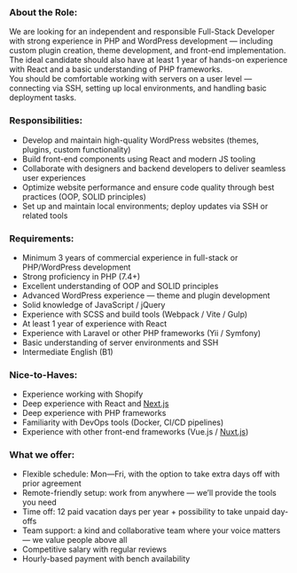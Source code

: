 ### **About the Role:**

We are looking for an independent and responsible Full-Stack Developer with
strong experience in PHP and WordPress development — including custom plugin
creation, theme development, and front-end implementation. The ideal candidate
should also have at least 1 year of hands-on experience with React and a basic
understanding of PHP frameworks.  
You should be comfortable working with servers on a user level — connecting
via SSH, setting up local environments, and handling basic deployment tasks.

### **Responsibilities:**

  * Develop and maintain high-quality WordPress websites (themes, plugins, custom functionality)
  * Build front-end components using React and modern JS tooling
  * Collaborate with designers and backend developers to deliver seamless user experiences
  * Optimize website performance and ensure code quality through best practices (OOP, SOLID principles)
  * Set up and maintain local environments; deploy updates via SSH or related tools

### **Requirements:**

  * Minimum 3 years of commercial experience in full-stack or PHP/WordPress development
  * Strong proficiency in PHP (7.4+)
  * Excellent understanding of OOP and SOLID principles
  * Advanced WordPress experience — theme and plugin development
  * Solid knowledge of JavaScript / jQuery
  * Experience with SCSS and build tools (Webpack / Vite / Gulp)
  * At least 1 year of experience with React
  * Experience with Laravel or other PHP frameworks (Yii / Symfony)
  * Basic understanding of server environments and SSH
  * Intermediate English (B1)

### **Nice-to-Haves:**

  * Experience working with Shopify
  * Deep experience with React and [Next.js](http://next.js)
  * Deep experience with PHP frameworks
  * Familiarity with DevOps tools (Docker, CI/CD pipelines)
  * Experience with other front-end frameworks (Vue.js / [Nuxt.js](http://nuxt.js))

### **What we offer:**

  * Flexible schedule: Mon—Fri, with the option to take extra days off with prior agreement
  * Remote-friendly setup: work from anywhere — we’ll provide the tools you need
  * Time off: 12 paid vacation days per year + possibility to take unpaid day-offs
  * Team support: a kind and collaborative team where your voice matters — we value people above all
  * Competitive salary with regular reviews
  * Hourly-based payment with bench availability